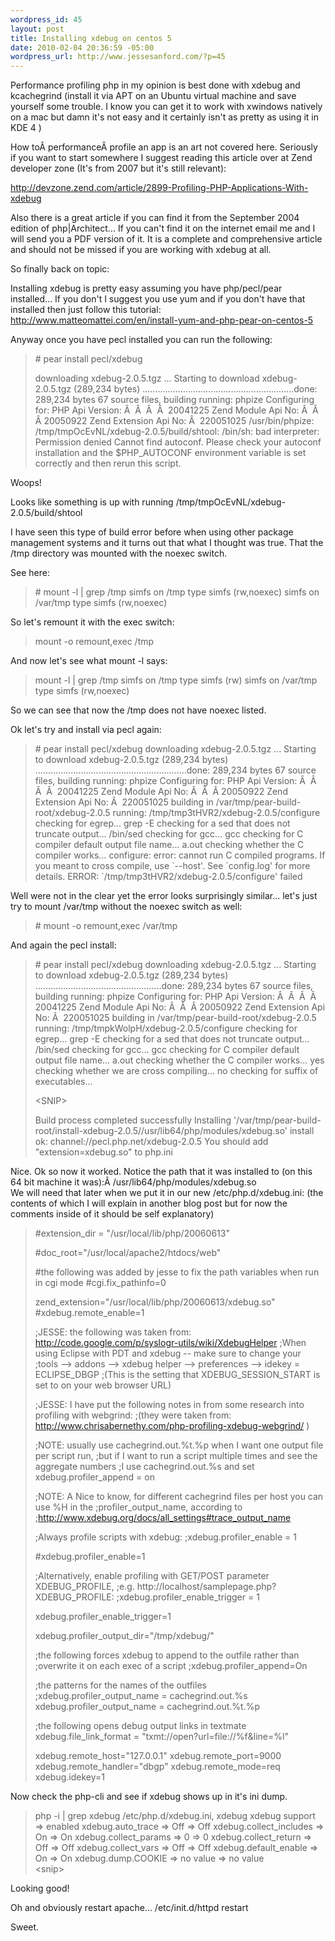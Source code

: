 ```yaml
--- 
wordpress_id: 45
layout: post
title: Installing xdebug on centos 5
date: 2010-02-04 20:36:59 -05:00
wordpress_url: http://www.jessesanford.com/?p=45
---
```

Performance profiling php in my opinion is best done with xdebug and kcachegrind (install it via APT on an Ubuntu virtual machine and save yourself some trouble. I know you can get it to work with xwindows natively on a mac but damn it's not easy and it certainly isn't as pretty as using it in KDE 4 )

How toÂ performanceÂ profile an app is an art not covered here. Seriously if you want to start somewhere I suggest reading this article over at Zend developer zone (It's from 2007 but it's still relevant):

<a href="http://devzone.zend.com/article/2899-Profiling-PHP-Applications-With-xdebug">http://devzone.zend.com/article/2899-Profiling-PHP-Applications-With-xdebug</a>

Also there is a great article if you can find it from the September 2004 edition of php|Architect... If you can't find it on the internet email me and I will send you a PDF version of it. It is a complete and comprehensive article and should not be missed if you are working with xdebug at all.

So finally back on topic:

Installing xdebug is pretty easy assuming you have php/pecl/pear installed... If you don't I suggest you use yum and if you don't have that installed then just follow this tutorial: <a href="http://www.matteomattei.com/en/install-yum-and-php-pear-on-centos-5">http://www.matteomattei.com/en/install-yum-and-php-pear-on-centos-5</a>

Anyway once you have pecl installed you can run the following:
<blockquote># pear install pecl/xdebug

downloading xdebug-2.0.5.tgz ...
Starting to download xdebug-2.0.5.tgz (289,234 bytes)
............................................................done: 289,234 bytes
67 source files, building
running: phpize
Configuring for:
PHP Api Version: Â  Â  Â  Â  20041225
Zend Module Api No: Â  Â  Â 20050922
Zend Extension Api No: Â  220051025
/usr/bin/phpize: /tmp/tmpOcEvNL/xdebug-2.0.5/build/shtool: /bin/sh: bad interpreter: Permission denied
Cannot find autoconf. Please check your autoconf installation and the $PHP_AUTOCONF
environment variable is set correctly and then rerun this script.</blockquote>
Woops!

Looks like something is up with running /tmp/tmpOcEvNL/xdebug-2.0.5/build/shtool

I have seen this type of build error before when using other package management systems and it turns out that what I thought was true. That the /tmp directory was mounted with the noexec switch.

See here:
<blockquote># mount -l | grep /tmp
simfs on /tmp type simfs (rw,noexec)
simfs on /var/tmp type simfs (rw,noexec)</blockquote>
<div id="_mcePaste" style="position: absolute; left: -10000px; top: 0px; width: 1px; height: 1px; overflow-x: hidden; overflow-y: hidden;"># pear install pecl/xdebug</div>
<div id="_mcePaste" style="position: absolute; left: -10000px; top: 0px; width: 1px; height: 1px; overflow-x: hidden; overflow-y: hidden;">downloading xdebug-2.0.5.tgz ...</div>
<div id="_mcePaste" style="position: absolute; left: -10000px; top: 0px; width: 1px; height: 1px; overflow-x: hidden; overflow-y: hidden;">Starting to download xdebug-2.0.5.tgz (289,234 bytes)</div>
<div id="_mcePaste" style="position: absolute; left: -10000px; top: 0px; width: 1px; height: 1px; overflow-x: hidden; overflow-y: hidden;">............................................................done: 289,234 bytes</div>
<div id="_mcePaste" style="position: absolute; left: -10000px; top: 0px; width: 1px; height: 1px; overflow-x: hidden; overflow-y: hidden;">67 source files, building</div>
<div id="_mcePaste" style="position: absolute; left: -10000px; top: 0px; width: 1px; height: 1px; overflow-x: hidden; overflow-y: hidden;">running: phpize</div>
<div id="_mcePaste" style="position: absolute; left: -10000px; top: 0px; width: 1px; height: 1px; overflow-x: hidden; overflow-y: hidden;">Configuring for:</div>
<div id="_mcePaste" style="position: absolute; left: -10000px; top: 0px; width: 1px; height: 1px; overflow-x: hidden; overflow-y: hidden;">PHP Api Version: Â  Â  Â  Â  20041225</div>
<div id="_mcePaste" style="position: absolute; left: -10000px; top: 0px; width: 1px; height: 1px; overflow-x: hidden; overflow-y: hidden;">Zend Module Api No: Â  Â  Â 20050922</div>
<div id="_mcePaste" style="position: absolute; left: -10000px; top: 0px; width: 1px; height: 1px; overflow-x: hidden; overflow-y: hidden;">Zend Extension Api No: Â  220051025</div>
<div id="_mcePaste" style="position: absolute; left: -10000px; top: 0px; width: 1px; height: 1px; overflow-x: hidden; overflow-y: hidden;">/usr/bin/phpize: /tmp/tmpOcEvNL/xdebug-2.0.5/build/shtool: /bin/sh: bad interpreter: Permission denied</div>
<div id="_mcePaste" style="position: absolute; left: -10000px; top: 0px; width: 1px; height: 1px; overflow-x: hidden; overflow-y: hidden;">Cannot find autoconf. Please check your autoconf installation and the $PHP_AUTOCONF</div>
<div id="_mcePaste" style="position: absolute; left: -10000px; top: 0px; width: 1px; height: 1px; overflow-x: hidden; overflow-y: hidden;">environment variable is set correctly and then rerun this script.</div>
So let's remount it with the exec switch:
<blockquote>mount -o remount,exec /tmp</blockquote>
And now let's see what mount -l says:
<blockquote>mount -l | grep /tmp
simfs on /tmp type simfs (rw)
simfs on /var/tmp type simfs (rw,noexec)</blockquote>
So we can see that now the /tmp does not have noexec listed.

Ok let's try and install via pecl again:
<blockquote># pear install pecl/xdebug
downloading xdebug-2.0.5.tgz ...
Starting to download xdebug-2.0.5.tgz (289,234 bytes)
............................................................done: 289,234 bytes
67 source files, building
running: phpize
Configuring for:
PHP Api Version: Â  Â  Â  Â  20041225
Zend Module Api No: Â  Â  Â 20050922
Zend Extension Api No: Â  220051025
building in /var/tmp/pear-build-root/xdebug-2.0.5
running: /tmp/tmp3tHVR2/xdebug-2.0.5/configure
checking for egrep... grep -E
checking for a sed that does not truncate output... /bin/sed
checking for gcc... gcc
checking for C compiler default output file name... a.out
checking whether the C compiler works... configure: error: cannot run C compiled programs.
If you meant to cross compile, use `--host'.
See `config.log' for more details.
ERROR: `/tmp/tmp3tHVR2/xdebug-2.0.5/configure' failed</blockquote>
Well were not in the clear yet the error looks surprisingly similar... let's just try to mount /var/tmp without the noexec switch as well:
<blockquote># mount -o remount,exec /var/tmp</blockquote>
And again the pecl install:
<blockquote># pear install pecl/xdebug
downloading xdebug-2.0.5.tgz ...
Starting to download xdebug-2.0.5.tgz (289,234 bytes)
..................................................done: 289,234 bytes
67 source files, building
running: phpize
Configuring for:
PHP Api Version: Â  Â  Â  Â  20041225
Zend Module Api No: Â  Â  Â 20050922
Zend Extension Api No: Â  220051025
building in /var/tmp/pear-build-root/xdebug-2.0.5
running: /tmp/tmpkWolpH/xdebug-2.0.5/configure
checking for egrep... grep -E
checking for a sed that does not truncate output... /bin/sed
checking for gcc... gcc
checking for C compiler default output file name... a.out
checking whether the C compiler works... yes
checking whether we are cross compiling... no
checking for suffix of executables...

&lt;SNIP&gt;

Build process completed successfully
Installing '/var/tmp/pear-build-root/install-xdebug-2.0.5//usr/lib64/php/modules/xdebug.so'
install ok: channel://pecl.php.net/xdebug-2.0.5
You should add "extension=xdebug.so" to php.ini</blockquote>
<div>Nice. Ok so now it worked. Notice the path that it was installed to (on this 64 bit machine it was):Â /usr/lib64/php/modules/xdebug.so</div>
<div>We will need that later when we put it in our new /etc/php.d/xdebug.ini: (the contents of which I will explain in another blog post but for now the comments inside of it should be self explanatory)</div>
<blockquote>#extension_dir = "/usr/local/lib/php/20060613"

#doc_root="/usr/local/apache2/htdocs/web"

#the following was added by jesse to fix the path variables when run in cgi mode
#cgi.fix_pathinfo=0

zend_extension="/usr/local/lib/php/20060613/xdebug.so"
#xdebug.remote_enable=1

;JESSE: the following was taken from: http://code.google.com/p/syslogr-utils/wiki/XdebugHelper
;When using Eclipse with PDT and xdebug -- make sure to change your
;tools --&gt; addons --&gt; xdebug helper --&gt; preferences --&gt; idekey = ECLIPSE_DBGP
;(This is the setting that XDEBUG_SESSION_START is set to on your web browser URL)

;JESSE: I have put the following notes in from some research into profiling with webgrind:
;(they were taken from: http://www.chrisabernethy.com/php-profiling-xdebug-webgrind/ )

;NOTE: usually use cachegrind.out.%t.%p when I want one output file per script run,
;but if I want to run a script multiple times and see the aggregate numbers
;I use cachegrind.out.%s and set xdebug.profiler_append = on

;NOTE: A Nice to know, for different cachegrind files per host you can use %H in the
;profiler_output_name, according to
;http://www.xdebug.org/docs/all_settings#trace_output_name

;Always profile scripts with xdebug:
;xdebug.profiler_enable = 1

#xdebug.profiler_enable=1

;Alternatively, enable profiling with GET/POST parameter XDEBUG_PROFILE,
;e.g. http://localhost/samplepage.php?XDEBUG_PROFILE:
;xdebug.profiler_enable_trigger = 1

xdebug.profiler_enable_trigger=1

xdebug.profiler_output_dir="/tmp/xdebug/"

;the following forces xdebug to append to the outfile rather than
;overwrite it on each exec of a script
;xdebug.profiler_append=On

;the patterns for the names of the outfiles
;xdebug.profiler_output_name = cachegrind.out.%s
xdebug.profiler_output_name = cachegrind.out.%t.%p

;the following opens debug output links in textmate
xdebug.file_link_format = "txmt://open?url=file://%f&amp;line=%l"

xdebug.remote_host="127.0.0.1"
xdebug.remote_port=9000
xdebug.remote_handler="dbgp"
xdebug.remote_mode=req
xdebug.idekey=1</blockquote>
Now check the php-cli and see if xdebug shows up in it's ini dump.
<blockquote>php -i | grep xdebug
/etc/php.d/xdebug.ini,
xdebug
xdebug support =&gt; enabled
xdebug.auto_trace =&gt; Off =&gt; Off
xdebug.collect_includes =&gt; On =&gt; On
xdebug.collect_params =&gt; 0 =&gt; 0
xdebug.collect_return =&gt; Off =&gt; Off
xdebug.collect_vars =&gt; Off =&gt; Off
xdebug.default_enable =&gt; On =&gt; On
xdebug.dump.COOKIE =&gt; no value =&gt; no value
<div>&lt;snip&gt;</div></blockquote>
Looking good!

Oh and obviously restart apache... /etc/init.d/httpd restart

Sweet.
